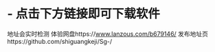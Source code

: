# - 点击下方链接即可下载软件
地址会实时检测 体验网盘https://www.lanzous.com/b679146/ 发布地址页https://github.com/shiguangkeji/Sg-/
